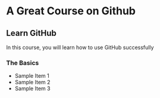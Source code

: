 # A Great Course on Github

## Learn GitHub
In this course, you will learn how to use GitHub successfully

### The Basics
  - Sample Item 1
  - Sample Item 2
  - Sample Item 3
